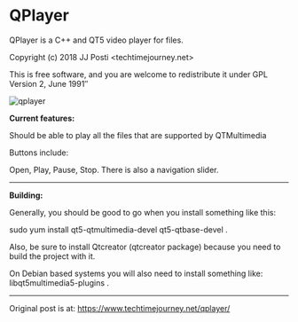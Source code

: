 # QPlayer
QPlayer is a C++ and QT5 video player for files.

Copyright (c) 2018 JJ Posti <techtimejourney.net>

This is free software, and you are welcome to redistribute it under
GPL Version 2, June 1991″

![qplayer](https://user-images.githubusercontent.com/29865797/42135763-5836403a-7d3f-11e8-8f62-a29ce0000df4.jpg)


<b>Current features:</b>

Should be able to play all the files that are supported by QTMultimedia

Buttons include:

Open, Play, Pause, Stop. There is also a navigation slider.
____________________


<b>Building:</b>


Generally, you should be good to go when you install something like this:


sudo yum install qt5-qtmultimedia-devel qt5-qtbase-devel .


Also, be sure to install Qtcreator (qtcreator package) because you need to  build the project with it. 

On Debian based systems you will also need to install something like: libqt5multimedia5-plugins .

____________________________

Original post is at: https://www.techtimejourney.net/qplayer/
